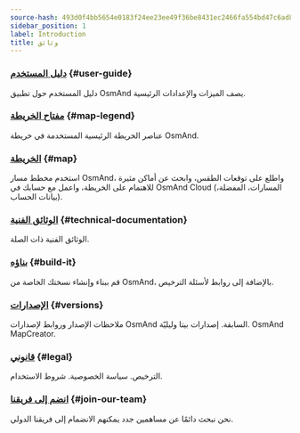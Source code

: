 ```yaml
---
source-hash: 493d0f4bb5654e0183f24ee23ee49f36be8431ec2466fa554bd47c6ad8ab3813
sidebar_position: 1
label: Introduction
title: وثائق
---
```



### [دليل المستخدم](/docs/user/) {#user-guide}

دليل المستخدم حول تطبيق OsmAnd يصف الميزات والإعدادات الرئيسية.

### [مفتاح الخريطة](/docs/user/map-legend/) {#map-legend}

عناصر الخريطة الرئيسية المستخدمة في خريطة OsmAnd.

### [الخريطة](https://osmand.net/map) {#map}

استخدم مخطط مسار OsmAnd، واطلع على توقعات الطقس، وابحث عن أماكن مثيرة للاهتمام على الخريطة، واعمل مع حسابك في OsmAnd Cloud (المسارات، المفضلة، بيانات الحساب).

### [الوثائق الفنية](/docs/technical/) {#technical-documentation}

الوثائق الفنية ذات الصلة.

### [بناؤه](/docs/build-it/) {#build-it}

قم ببناء وإنشاء نسختك الخاصة من OsmAnd، بالإضافة إلى روابط لأسئلة الترخيص.

### [الإصدارات](/docs/versions/) {#versions}

ملاحظات الإصدار وروابط لإصدارات OsmAnd السابقة. إصدارات بيتا وليليّة. OsmAnd MapCreator.

### [قانوني](/docs/legal/) {#legal}

الترخيص. سياسة الخصوصية. شروط الاستخدام.

### [انضم إلى فريقنا](/docs/hiring/) {#join-our-team}

نحن نبحث دائمًا عن مساهمين جدد يمكنهم الانضمام إلى فريقنا الدولي.